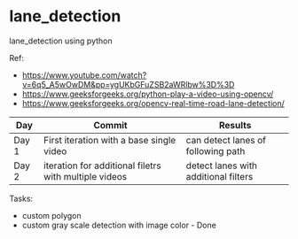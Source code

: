# lane_detection
lane_detection using python

Ref:
* https://www.youtube.com/watch?v=6q5_A5wOwDM&pp=ygUKbGFuZSB2aWRlbw%3D%3D
* https://www.geeksforgeeks.org/python-play-a-video-using-opencv/
* https://www.geeksforgeeks.org/opencv-real-time-road-lane-detection/


| Day   | Commit                                                 | Results                              |
| ----- | ------------------------------------------------------ | ------------------------------------ |
| Day 1 | First iteration with a base single video               | can detect lanes of following path   |
| Day 2 | iteration for additional filetrs  with multiple videos | detect lanes with additional filters |

Tasks:
* custom polygon
* custom gray scale detection with image color - Done